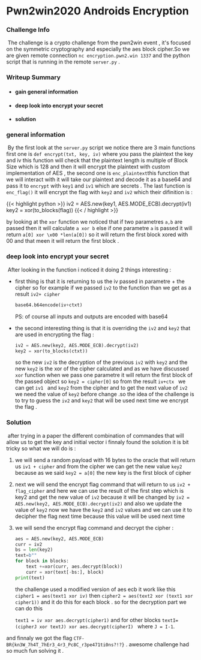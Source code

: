 # Pwn2win2020 Androids Encryption


### Challenge Info

​	The challenge is a crypto challenge from the pwn2win event , it's focused on the symmetric cryptography and especially the aes block cipher.So we are given remote connection   `nc encryption.pwn2.win 1337`  and the python script that is running in the remote `server.py`  .

### Writeup Summary

- #### gain general information 

- #### deep look into encrypt your secret 

- #### solution 

### general information 

​	By the first look at the `server.py` script we notice there are 3 main functions first one is `def encrypt(txt, key, iv)` where you pass the plaintext the key and iv this function will check that the plaintext length is multiple of Block Size which is 128 and then it will encrypt the plaintext with custom implementation of AES , the second one is `enc_plaintext`this function that we will interact with it will take our plaintext and decode it as a base64 and pass it to `encrypt` with `key1` and `iv1` which are secrets . The last function is `enc_flag()` it will encrypt the flag with `key2` and `iv2` which their difinition is :

{{< highlight python >}}
	iv2 = AES.new(key1, AES.MODE_ECB).decrypt(iv1)
	key2 = xor(to_blocks(flag))
{{< / highlight >}}

by looking at the `xor` function we noticed that if two parametres  `a,b` are passed then it will calculate `a xor b` else if one parametre `a` is passed it will return `a[0] xor \x00 *len(a[0])` so it will return the first block xored with 00 and that meen it will return the first block .

###  deep look into encrypt your secret 

​	After looking in the function i noticed it doing 2 things interesting : 

- first thing is that it is returning to us the iv passed in parametre + the cipher so for example if we passed `iv2` to the function than we get as a result `iv2+ cipher` 

  ```python
  base64.b64encode(iv+ctxt)
  ```

  PS: of course all inputs and outputs are encoded with base64

- the second  interesting thing is that it is overriding the `iv2` and `key2` that are used in encrypting the flag :

  ```python
  iv2 = AES.new(key2, AES.MODE_ECB).decrypt(iv2)
  key2 = xor(to_blocks(ctxt))
  ```

  so the new `iv2` is the decryption of the previous `iv2` with `key2` and the new `key2` is the xor of the cipher calculated and as we have discussed `xor` function when we pass one parametre it will return the first block of the passed object  so `key2 = cipher[0]` so from the result `iv+ctx ` we can get `iv1 ` and `key2` from the cipher and to get the next value of `iv2` we need the value of `key2` before change .so the idea of the challenge is to try to guess the `iv2` and `key2` that will be used next time we encrypt the flag .

### Solution

​	after trying in a paper the different combination of commandes that will allow us to get the key and initial vector i finnaly found the solution it is bit tricky so what we will do is :

1. we will send a random payload with 16 bytes  to the oracle that will return us `iv1 + cipher` and from the cipher we can get  the new value `key2` because as we said `key2 = a[0]` the new key is the first block of cipher 

2. next we will send the encrypt flag command that will return to us  `iv2 + flag_cipher` and here we can use the result of the first step which is key2 and get the new value of `iv2` because it will be changed by `iv2 = AES.new(key2, AES.MODE_ECB).decrypt(iv2)`  and also we update the value of `key2` now we have the `key2` and `iv2` values and we can use it to decipher the flag next time because this value will be used next time 

3. we will send the encrypt flag command and decrypt the cipher :

   ```python
   aes = AES.new(key2, AES.MODE_ECB)
   curr = iv2
   bs = len(key2)
   text=b""
   for block in blocks:
       text +=xor(curr, aes.decrypt(block))
       curr = xor(text[-bs:], block)
   print(text)
   ```

   the challenge used a modified version of aes ecb it work like this `cipher1 = aes(text1 xor iv)` then `cipher2 = aes(text2 xor (text1 xor cipher1))` and it do this for each block . so for the decryption part we can do this 

   `text1 = iv xor aes.decrypt(cipher1)` and for other blocks `textI= (cipherJ xor textJ) xor aes.decrypt(cipherI) ` where `J = I-1`.

and finnaly we got the flag `CTF-BR{kn3W_7h4T_7hEr3_4r3_Pc8C_r3pe471ti0ns?!?}` . awesome challenge had so much fun solving it *.*

​    
